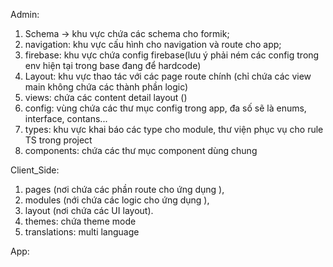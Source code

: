 

Admin:
1. Schema -> khu vực chứa các schema cho formik;
2. navigation: khu vực cấu hình cho navigation và route cho app;
3. firebase: khu vực chứa config firebase(lưu ý phải ném các config trong env hiện tại trong base đang để hardcode)
4. Layout: khu vực thao tác với các page route chính (chỉ chứa các view main không chứa các thành phần logic)
5. views: chứa các content detail layout ()
6. config: vùng chứa các thư mục config trong app, đa số sẽ là enums, interface, contans...
7. types: khu vực khai báo các type cho module, thư viện phục vụ cho rule TS trong project
8. components: chứa các thư mục component dùng chung


Client_Side:
1. pages (nơi chứa các phần route cho ứng dụng ),
2. modules (nới chứa các logic cho ứng dụng ),
3. layout (nơi chứa các UI layout).
4. themes: chứa theme mode
5. translations: multi language

App:

